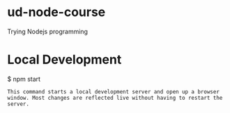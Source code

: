 # ud-node-course
Trying Nodejs programming

# Local Development
$ npm start

`This command starts a local development server and open up a browser window. Most changes are reflected live without having to restart the server.`

